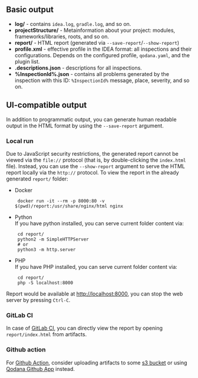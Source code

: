 [//]: # (title: Output formats)

## Basic output

- **log/**  - contains  `idea.log`, `gradle.log`, and so on.
- **projectStructure/** - Metainformation about your project: modules, frameworks/libraries, roots, and so on.
- **report/** - HTML report (generated via `--save-report`/`--show-report`)
- **profile.xml** - effective profile in the IDEA format: all inspections and their configurations. Depends on the configured profile, `qodana.yaml`, and the plugin list.
- **.descriptions.json** - descriptions for all inspections.
- **%InspectionId%.json** - contains all problems generated by the inspection with this ID: `%InspectionId%` message, place, severity, and so on.


## UI-compatible output

In addition to programmatic output, you can generate human readable output in the HTML format by using the `--save-report` argument. 

### Local run

Due to JavaScript security restrictions, the generated report cannot be viewed via the `file://` protocol (that is, by double-clicking the `index.html` file). Instead, you can use the `--show-report` argument to serve the HTML report locally via the `http://` protocol.
To view the report in the already generated `report/` folder:
 - Docker
    
   ```shell
    docker run -it --rm -p 8000:80 -v $(pwd)/report:/usr/share/nginx/html nginx
    ```  
 - Python  
    If you have python installed, you can serve current folder content via:
    
   ```shell
    cd report/
    python2 -m SimpleHTTPServer
    # or
    python3 -m http.server
    ```
 - PHP  
    If you have PHP installed, you can serve current folder content via:
    
   ```shell
    cd report/
    php -S localhost:8000
    ```

Report would be available at [http://localhost:8000](http://localhost:8000), you can stop the web server by pressing `Ctrl-C`.

### GitLab CI

In case of [GitLab CI](https://github.com/JetBrains/Qodana/tree/main/Docker#quick-start-with-recommended-profile), you can directly view the report by opening `report/index.html` from artifacts. 

### Github action

For [Github Action](https://github.com/JetBrains/Qodana/tree/main/Docker#quick-start-with-recommended-profile), consider uploading artifacts to some [s3 bucket](https://docs.aws.amazon.com/AmazonS3/latest/user-guide/static-website-hosting.html) or using [Qodana Github App](https://github.com/JetBrains/Qodana/blob/main/GitHub/README.md#qodana-github-app) instead.
